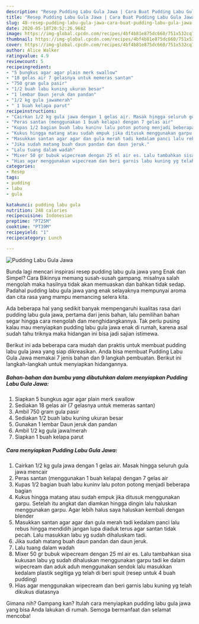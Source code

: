 ```yaml
---
description: "Resep Pudding Labu Gula Jawa | Cara Buat Pudding Labu Gula Jawa Yang Bikin Ngiler"
title: "Resep Pudding Labu Gula Jawa | Cara Buat Pudding Labu Gula Jawa Yang Bikin Ngiler"
slug: 48-resep-pudding-labu-gula-jawa-cara-buat-pudding-labu-gula-jawa-yang-bikin-ngiler
date: 2020-05-18T20:52:26.968Z
image: https://img-global.cpcdn.com/recipes/4bf4b81e875dc660/751x532cq70/pudding-labu-gula-jawa-foto-resep-utama.jpg
thumbnail: https://img-global.cpcdn.com/recipes/4bf4b81e875dc660/751x532cq70/pudding-labu-gula-jawa-foto-resep-utama.jpg
cover: https://img-global.cpcdn.com/recipes/4bf4b81e875dc660/751x532cq70/pudding-labu-gula-jawa-foto-resep-utama.jpg
author: Alice Walker
ratingvalue: 4.9
reviewcount: 5
recipeingredient:
- "5 bungkus agar agar plain merk swallow"
- "18 gelas air 7 gelasnya untuk memeras santan"
- "750 gram gula pasir"
- "1/2 buah labu kuning ukuran besar"
- "1 lembar Daun jeruk dan pandan"
- "1/2 kg gula jawamerah"
- " 1 buah kelapa parut"
recipeinstructions:
- "Cairkan 1/2 kg gula jawa dengan 1 gelas air. Masak hingga seluruh gula jawa mencair"
- "Peras santan (menggunakan 1 buah kelapa) dengan 7 gelas air"
- "Kupas 1/2 bagian buah labu kuninv lalu poton potong menjadi beberapa bagian"
- "Kukus hingga matang atau sudah empuk jika ditusuk menggunakan garpu. Setelah itu angkat dan diamkan hingga dingin lalu haluskan menggunakan garpu. Agar lebih halus saya haluskan kembali dengan blender"
- "Masukkan santan agar agar dan gula merah tadi kedalam panci lalu rebus hingga mendidih jangan lupa diaduk terus agar santan tidak pecah. Lalu masukkan labu yg sudah dihaluskam tadi."
- "Jika sudah matang buah daun pandan dan daun jeruk."
- "Lalu tuang dalam wadah"
- "Mixer 50 gr bubuk wipecream dengan 25 ml air es. Lalu tambahkan sisa kukusan labu yg sudah dihaluskan menggunakan garpu tadi ke dalam wipecream dan aduk aduh menggunakan sendok lalu masukkan kedalam plastik segitiga yg telah di beri spuit (resep untuk 4 buah pudding)"
- "Hias agar menggunakan wipecream dan beri garnis labu kuning yg telah dikukus diatasnya"
categories:
- Resep
tags:
- pudding
- labu
- gula

katakunci: pudding labu gula 
nutrition: 248 calories
recipecuisine: Indonesian
preptime: "PT25M"
cooktime: "PT39M"
recipeyield: "1"
recipecategory: Lunch

---
```



![Pudding Labu Gula Jawa](https://img-global.cpcdn.com/recipes/4bf4b81e875dc660/751x532cq70/pudding-labu-gula-jawa-foto-resep-utama.jpg)

Bunda lagi mencari inspirasi resep pudding labu gula jawa yang Enak dan Simpel? Cara Bikinnya memang susah-susah gampang. misalnya salah mengolah maka hasilnya tidak akan memuaskan dan bahkan tidak sedap. Padahal pudding labu gula jawa yang enak selayaknya mempunyai aroma dan cita rasa yang mampu memancing selera kita.



Ada beberapa hal yang sedikit banyak mempengaruhi kualitas rasa dari pudding labu gula jawa, pertama dari jenis bahan, lalu pemilihan bahan segar hingga cara mengolah dan menghidangkannya. Tak perlu pusing kalau mau menyiapkan pudding labu gula jawa enak di rumah, karena asal sudah tahu triknya maka hidangan ini bisa jadi sajian istimewa.


Berikut ini ada beberapa cara mudah dan praktis untuk membuat pudding labu gula jawa yang siap dikreasikan. Anda bisa membuat Pudding Labu Gula Jawa memakai 7 jenis bahan dan 9 langkah pembuatan. Berikut ini langkah-langkah untuk menyiapkan hidangannya.

<!--inarticleads1-->

##### Bahan-bahan dan bumbu yang dibutuhkan dalam menyiapkan Pudding Labu Gula Jawa:

1. Siapkan 5 bungkus agar agar plain merk swallow
1. Sediakan 18 gelas air (7 gelasnya untuk memeras santan)
1. Ambil 750 gram gula pasir
1. Sediakan 1/2 buah labu kuning ukuran besar
1. Gunakan 1 lembar Daun jeruk dan pandan
1. Ambil 1/2 kg gula jawa/merah
1. Siapkan  1 buah kelapa parut




<!--inarticleads2-->

##### Cara menyiapkan Pudding Labu Gula Jawa:

1. Cairkan 1/2 kg gula jawa dengan 1 gelas air. Masak hingga seluruh gula jawa mencair
1. Peras santan (menggunakan 1 buah kelapa) dengan 7 gelas air
1. Kupas 1/2 bagian buah labu kuninv lalu poton potong menjadi beberapa bagian
1. Kukus hingga matang atau sudah empuk jika ditusuk menggunakan garpu. Setelah itu angkat dan diamkan hingga dingin lalu haluskan menggunakan garpu. Agar lebih halus saya haluskan kembali dengan blender
1. Masukkan santan agar agar dan gula merah tadi kedalam panci lalu rebus hingga mendidih jangan lupa diaduk terus agar santan tidak pecah. Lalu masukkan labu yg sudah dihaluskam tadi.
1. Jika sudah matang buah daun pandan dan daun jeruk.
1. Lalu tuang dalam wadah
1. Mixer 50 gr bubuk wipecream dengan 25 ml air es. Lalu tambahkan sisa kukusan labu yg sudah dihaluskan menggunakan garpu tadi ke dalam wipecream dan aduk aduh menggunakan sendok lalu masukkan kedalam plastik segitiga yg telah di beri spuit (resep untuk 4 buah pudding)
1. Hias agar menggunakan wipecream dan beri garnis labu kuning yg telah dikukus diatasnya




Gimana nih? Gampang kan? Itulah cara menyiapkan pudding labu gula jawa yang bisa Anda lakukan di rumah. Semoga bermanfaat dan selamat mencoba!
